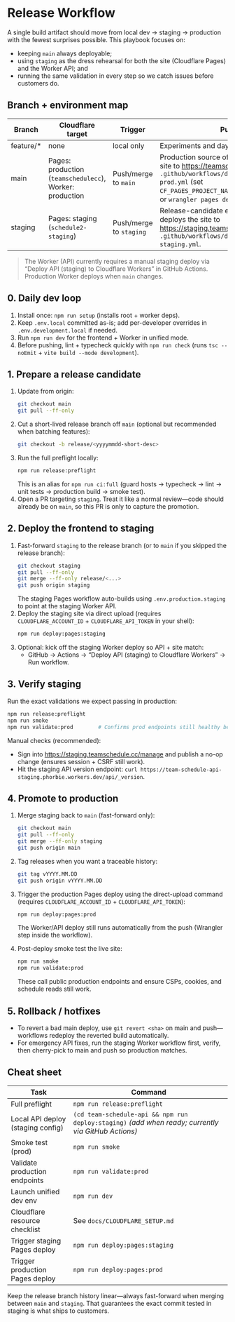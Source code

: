 # Release Workflow

A single build artifact should move from local dev → staging → production with the fewest surprises possible. This playbook focuses on:
- keeping `main` always deployable;
- using `staging` as the dress rehearsal for both the site (Cloudflare Pages) and the Worker API; and
- running the same validation in every step so we catch issues before customers do.

## Branch + environment map

| Branch | Cloudflare target | Trigger | Purpose |
| --- | --- | --- | --- |
| feature/* | none | local only | Experiments and day-to-day feature work. |
| main | Pages: production (`teamschedulecc`), Worker: production | Push/merge to `main` | Production source of truth. Auto-deploys the site to https://teamschedule.cc via `.github/workflows/deploy-cf-pages-prod.yml` (set `CF_PAGES_PROJECT_NAME_PROD=teamschedulecc`) or `wrangler pages deploy`. |
| staging | Pages: staging (`schedule2-staging`) | Push/merge to `staging` | Release-candidate environment. Auto-deploys the site to https://staging.teamschedule.cc via `.github/workflows/deploy-cf-pages-staging.yml`. |

> The Worker (API) currently requires a manual staging deploy via “Deploy API (staging) to Cloudflare Workers” in GitHub Actions. Production Worker deploys when `main` changes.

## 0. Daily dev loop

1. Install once: `npm run setup` (installs root + worker deps).
2. Keep `.env.local` committed as-is; add per-developer overrides in `.env.development.local` if needed.
3. Run `npm run dev` for the frontend + Worker in unified mode.
4. Before pushing, lint + typecheck quickly with `npm run check` (runs `tsc --noEmit` + `vite build --mode development`).

## 1. Prepare a release candidate

1. Update from origin:
   ```sh
   git checkout main
   git pull --ff-only
   ```
2. Cut a short-lived release branch off `main` (optional but recommended when batching features):
   ```sh
   git checkout -b release/<yyyymmdd-short-desc>
   ```
3. Run the full preflight locally:
   ```sh
   npm run release:preflight
   ```
   This is an alias for `npm run ci:full` (guard hosts → typecheck → lint → unit tests → production build → smoke test).
4. Open a PR targeting `staging`. Treat it like a normal review—code should already be on `main`, so this PR is only to capture the promotion.

## 2. Deploy the frontend to staging

1. Fast-forward `staging` to the release branch (or to `main` if you skipped the release branch):
   ```sh
   git checkout staging
   git pull --ff-only
   git merge --ff-only release/<...>
   git push origin staging
   ```
   The staging Pages workflow auto-builds using `.env.production.staging` to point at the staging Worker API.
2. Deploy the staging site via direct upload (requires `CLOUDFLARE_ACCOUNT_ID` + `CLOUDFLARE_API_TOKEN` in your shell):
   ```sh
   npm run deploy:pages:staging
   ```
3. Optional: kick off the staging Worker deploy so API + site match:
   - GitHub → Actions → “Deploy API (staging) to Cloudflare Workers” → Run workflow.

## 3. Verify staging

Run the exact validations we expect passing in production:

```sh
npm run release:preflight
npm run smoke
npm run validate:prod        # Confirms prod endpoints still healthy before we promote
```

Manual checks (recommended):
- Sign into https://staging.teamschedule.cc/manage and publish a no-op change (ensures session + CSRF still work).
- Hit the staging API version endpoint: `curl https://team-schedule-api-staging.phorbie.workers.dev/api/_version`.

## 4. Promote to production

1. Merge staging back to `main` (fast-forward only):
   ```sh
   git checkout main
   git pull --ff-only
   git merge --ff-only staging
   git push origin main
   ```
2. Tag releases when you want a traceable history:
   ```sh
   git tag vYYYY.MM.DD
   git push origin vYYYY.MM.DD
   ```
3. Trigger the production Pages deploy using the direct-upload command (requires `CLOUDFLARE_ACCOUNT_ID` + `CLOUDFLARE_API_TOKEN`):
   ```sh
   npm run deploy:pages:prod
   ```
   The Worker/API deploy still runs automatically from the push (Wrangler step inside the workflow).

4. Post-deploy smoke test the live site:
   ```sh
   npm run smoke
   npm run validate:prod
   ```
   These call public production endpoints and ensure CSPs, cookies, and schedule reads still work.

## 5. Rollback / hotfixes

- To revert a bad main deploy, use `git revert <sha>` on main and push—workflows redeploy the reverted build automatically.
- For emergency API fixes, run the staging Worker workflow first, verify, then cherry-pick to main and push so production matches.

## Cheat sheet

| Task | Command |
| --- | --- |
| Full preflight | `npm run release:preflight` |
| Local API deploy (staging config) | `(cd team-schedule-api && npm run deploy:staging)` *(add when ready; currently via GitHub Actions)* |
| Smoke test (prod) | `npm run smoke` |
| Validate production endpoints | `npm run validate:prod` |
| Launch unified dev env | `npm run dev` |
| Cloudflare resource checklist | See `docs/CLOUDFLARE_SETUP.md` |
| Trigger staging Pages deploy | `npm run deploy:pages:staging` |
| Trigger production Pages deploy | `npm run deploy:pages:prod` |

Keep the release branch history linear—always fast-forward when merging between `main` and `staging`. That guarantees the exact commit tested in staging is what ships to customers.
